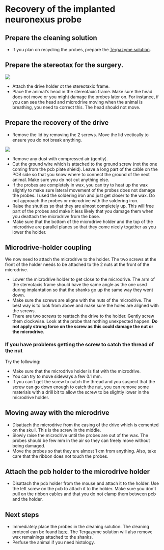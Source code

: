 # Recovery of the implanted neuronexus probe

## Prepare the cleaning solution
* If you plan on recycling the probes, prepare the [Tergazyme solution](cleaning.md).

## Prepare the stereotax for the surgery. 
![](figures/PXL_20210206_130623489.jpg)
* Attach the drive holder ot the stereotaxic frame. 
* Place the animal's head in the stereotaxic frame. Make sure the head does not move or you might damage the probes later on. For instance, if you can see the head and microdrive moving when the animal is breathing, you need to correct this. The head should not move.

## Prepare the recovery of the drive 
* Remove the lid by removing the 2 screws. Move the lid vectically to ensure you do not break anything. 

![](figures/remove-the-lid.jpg)
* Remove any dust with compressed air (gently).
* Cut the ground wire which is attached to the ground screw (not the one coming from the pcb plate shield). Leave a long part of the cable on the PCB side so that you know where to connect the ground of the next animal. Make sure you do not cut anything else.
* If the probes are completely in wax, you can try to heat up the wax slightly to make sure lateral movement of the probes does not damage the probes. I used the soldering iron and just get closer to the wax. Do not approach the probes or microdrive with the soldering iron.
* Raise the shuttles so that they are almost completely up. This will free part of the probes and make it less likely that you damage them when you deattach the microdrive from the base.
* Make sure that the bottom of the microdrive holder and the top of the microdrive are parallel planes so that they come nicely together as you lower the holder.

## Microdrive-holder coupling

We now need to attach the microdrive to the holder. The two screws at the front of the holder needs to be attached to the 2 nuts at the front of the microdrive.

* Lower the microdrive holder to get close to the microdrive. The arm of the stereotaxis frame should have the same angle as the one used during implantation so that the shanks go up the same way they went down. 
* Make sure the screws are aligne with the nuts of the microdrive. The best way is to look from above and make sure the holes are aligned with the screws.
* There are two screws to reattach the drive to the holder. Gently screw them clockwise. Look at the probe that nothing unexpected happen. **Do not apply strong force on the screw as this could damage the nut or the microdrive**. 

 ### If you have problems getting the screw to catch the thread of the nut
 
 Try the following:
 
 * Make sure that the microdrive holder is flat with the microdrive. 
 * You can try to move sideways a few 0.1 mm. 
 * If you can't get the screw to catch the thread and you suspect that the screw can go down enough to catch the nut, you can remove some materials with a drill bit to allow the screw to be slightly lower in the microdrive holder. 

## Moving away with the microdrive

* Disattach the microdrive from the casing of the drive which is cemented on the skull. This is the screw in the middle.
* Slowly raise the microdrive until the probes are out of the wax. The probes should be few mm in the air so they can freely move without being damaged.
* Move the probes so that they are almost 1 cm from anything. Also, take care that the ribbon does not touch the probes.

## Attach the pcb holder to the microdrive holder
* Disattach the pcb holder from the mouse and attach it to the holder. Use the left screw on the pcb to attach it to the holder. Make sure you don't pull on the ribbon cables and that you do not clamp them between pcb and the holder.

## Next steps

* Immediately place the probes in the cleaning solution. The cleaning protocol can be found [here](cleaning.md). The Tergazyme solution will also remove wax remainings attached to the shanks.
* Perfuse the animal if you need histology.

